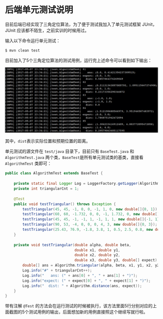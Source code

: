 # 后端单元测试说明

目前后端已经实现了三角定位算法，为了便于测试我加入了单元测试框架 JUnit，JUnit 应该都不陌生，之前实训的时候用过。

输入以下命令运行单元测试：

```bash
$ mvn clean test
```

目前加入了5个三角定位算法的测试用例，运行完上述命令可以看到如下输出：

![](./img/unit_test_1.png)

其中，`dist`表示实际位置和预期位置的距离。

单元测试的源文件在 `test/java` 目录下，目前只有 `BaseTest.java` 和 `AlgorithmTest.java` 两个类，`BaseTest`是所有单元测试类的基类，直接看 `AlgorithmTest` 类即可：

```java
public class AlgorithmTest extends BaseTest {

    private static final Logger Log = LoggerFactory.getLogger(AlgorithmTest.class);
    private int triangularCnt = 1;

    @Test
    public void testTriangular() throws Exception {
        testTriangular(45, 45, -1, 0, 0, -1, 1, 0, new double[]{0, 1});
        testTriangular(60, 60, -1.732, 0, 0, -1, 1.732, 0, new double[]{0, 1});
        testTriangular(45, 45, -1, -1, 1, -1, 1, 1, new double[]{-1, 1});
        testTriangular(90, 53, -4, 0, 0, 0, 4, 3, new double[]{0, 3});
        testTriangular(25.43, 76.9, -1.8, 3.8, 1, 0.5, 2.5, 0.8, new double[]{1.6, 4});
    }

    private void testTriangular(double alpha, double beta,
                                double x1, double y1,
                                double x2, double y2,
                                double x3, double y3, double[] expect) {
        double[] ans = Algorithm.triangular(alpha, beta, x1, y1, x2, y2, x3, y3);
        Log.info("#" + triangularCnt++);
        Log.info("   ans: (" + ans[0] + ", " + ans[1] + ")");
        Log.info("expect: (" + expect[0] + ", " + expect[1] + ")");
        Log.info("  dist: " + Algorithm.distance(ans, expect));
    }
}
```

带有注解 `@Test` 的方法会在运行测试的时候被执行，该方法里面5行分别对应的上面截图的5个测试用例的输出，后面想加新的用例直接照这个继续写就行啦。